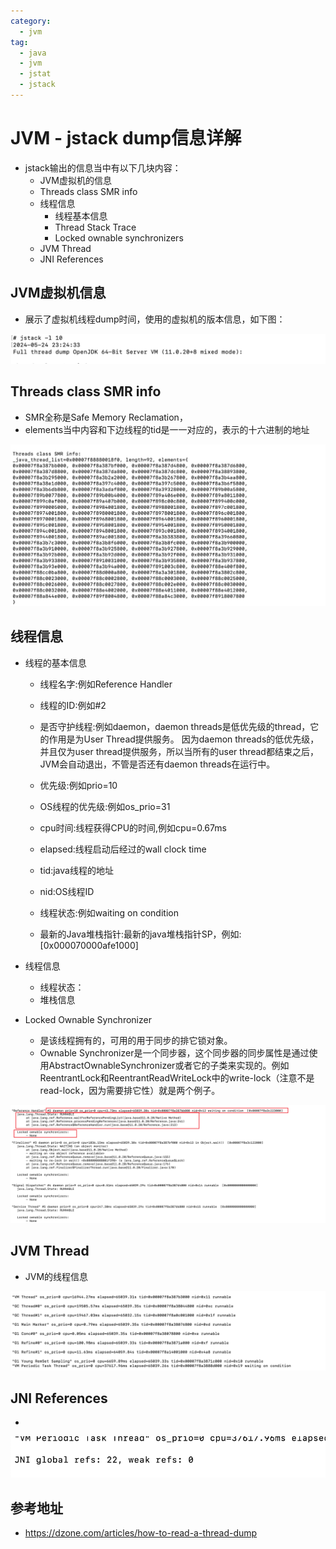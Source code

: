 ```yaml
---
category:
  - jvm
tag:
  - java
  - jvm
  - jstat
  - jstack
---
```

# JVM - jstack dump信息详解

- jstack输出的信息当中有以下几块内容：
  - JVM虚拟机的信息
  - Threads class SMR info
  - 线程信息
    - 线程基本信息
    - Thread Stack Trace
    - Locked ownable synchronizers
  - JVM Thread
  - JNI References

## JVM虚拟机信息

- 展示了虚拟机线程dump时间，使用的虚拟机的版本信息，如下图：

![image-20240525122159795](images/image-20240525122159795.png)

## Threads class SMR info

- SMR全称是Safe Memory Reclamation，
- elements当中内容和下边线程的tid是一一对应的，表示的十六进制的地址

![image-20240525122149234](images/image-20240525122149234.png)



## 线程信息

- 线程的基本信息

  - 线程名字:例如Reference Handler
  - 线程的ID:例如#2
  - 是否守护线程:例如daemon，daemon threads是低优先级的thread，它的作用是为User Thread提供服务。 因为daemon threads的低优先级，并且仅为user thread提供服务，所以当所有的user thread都结束之后，JVM会自动退出，不管是否还有daemon threads在运行中。
  - 优先级:例如prio=10
  - OS线程的优先级:例如os_prio=31
  - cpu时间:线程获得CPU的时间,例如cpu=0.67ms
  - elapsed:线程启动后经过的wall clock time
  - tid:java线程的地址
  - nid:OS线程ID

  - 线程状态:例如waiting on condition
  - 最新的Java堆栈指针:最新的java堆栈指针SP，例如:[0x000070000afe1000]

- 线程信息

  - 线程状态：
  - 堆栈信息

- Locked Ownable Synchronizer

  - 是该线程拥有的，可用的用于同步的排它锁对象。
  - Ownable Synchronizer是一个同步器，这个同步器的同步属性是通过使用AbstractOwnableSynchronizer或者它的子类来实现的。例如ReentrantLock和ReentrantReadWriteLock中的write-lock（注意不是read-lock，因为需要排它性）就是两个例子。

![image-20240525122138064](images/image-20240525122138064.png)

## JVM Thread

- JVM的线程信息

![image-20240525122047257](images/image-20240525122047257.png)

## JNI References

- 

![image-20240525122036882](images/image-20240525122036882.png)

## 参考地址

- https://dzone.com/articles/how-to-read-a-thread-dump
